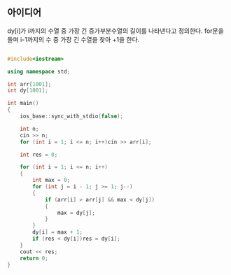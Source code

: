 ## 아이디어

dy[i]가 i까지의 수열 중 가장 긴 증가부분수열의 길이를 나타낸다고 정의한다.
for문을 돌며 i-1까지의 수 중 가장 긴 수열을 찾아 +1을 한다.

```cpp

#include<iostream>

using namespace std;

int arr[1001];
int dy[1001];

int main()
{
	ios_base::sync_with_stdio(false);

	int n;
	cin >> n;
	for (int i = 1; i <= n; i++)cin >> arr[i];

	int res = 0;

	for (int i = 1; i <= n; i++)
	{
		int max = 0;
		for (int j = i - 1; j >= 1; j--)
		{
			if (arr[i] > arr[j] && max < dy[j])
			{
				max = dy[j];
			}
		}
		dy[i] = max + 1;
		if (res < dy[i])res = dy[i];
	}
	cout << res;
	return 0;
}

```